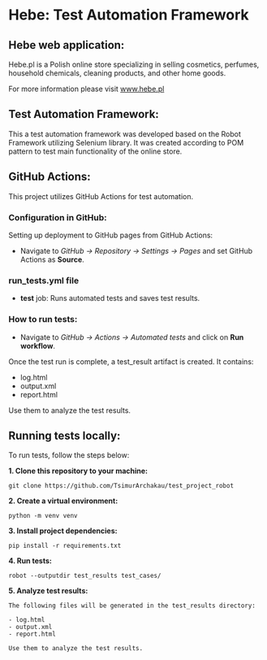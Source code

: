 # Hebe: Test Automation Framework
## Hebe web application:

Hebe.pl is a Polish online store specializing in selling cosmetics, perfumes, household chemicals, cleaning products, and other home goods.

For more information please visit www.hebe.pl 


## Test Automation Framework:

This a test automation framework was developed based on the Robot Framework utilizing Selenium library.
It was created according to POM pattern to test main functionality of the online store.

## GitHub Actions:

This project utilizes GitHub Actions for test automation.

### Configuration in GitHub:

Setting up deployment to GitHub pages from GitHub Actions:
- Navigate to *GitHub -> Repository -> Settings -> Pages* and set GitHub Actions as **Source**.

### run_tests.yml file

- **test** job: Runs automated tests and saves test results.

### How to run tests:

- Navigate to *GitHub -> Actions -> Automated tests* and click on **Run workflow**.

Once the test run is complete, a test_result artifact is created. It contains:

- log.html
- output.xml
- report.html

Use them to analyze the test results.

## Running tests locally:

To run tests, follow the steps below:

**1. Clone this repository to your machine:**
```
git clone https://github.com/TsimurArchakau/test_project_robot
```

**2. Create a virtual environment:**
```
python -m venv venv
```

**3. Install project dependencies:**
```
pip install -r requirements.txt
```

**4. Run tests:**
```
robot --outputdir test_results test_cases/
```

**5. Analyze test results:**
```
The following files will be generated in the test_results directory:

- log.html
- output.xml
- report.html

Use them to analyze the test results.
```